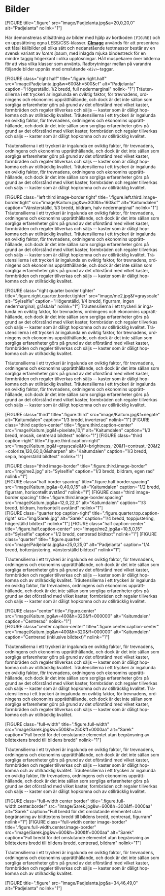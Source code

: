 Bilder
======

[FIGURE title=".figure" src="image/Padjelanta.jpg&a=20,0,20,0" alt="Padjelanta" nolink="1"]

Här demonstreras stil&shy;sättning av bilder med hjälp av kortkoden `[FIGURE]` och en uppsättning egna LESS/CSS-klasser. 
**[CImage](https://cimage.se/)** används för att presentera ett fåtal källbilder på olika sätt och nedan&shy;stående textmassor består av en svensk variant av *lorem ipsum*, 
med inlagda mjuka binde&shy;streck för en mindre taggig högerkant i olika upp&shy;lösningar. Håll muspekaren över bilderna för att visa vilka klasser som använts. 
Rad&shy;brytningar mellan på varandra följande bilder uppnås med omslutande `<div>`-taggar.

[FIGURE class="right half" title=".figure.right.half" src="image/Padjelanta.jpg&w=600&h=500&cf" alt="Padjelanta" caption="Högerställd, 1/2 bredd, full nedermarginal" nolink="1"]
Trä&shy;uten&shy;silierna i ett tryckeri är inga&shy;lunda en oviktig faktor, för trev&shy;nadens, ord&shy;ningens och ekonomins upp&shy;rätt&shy;hållande, 
och dock är det inte sällan som sorgliga erfaren&shy;heter görs på grund av det oförstånd med vilket kaster, form&shy;bräden och regaler till&shy;verkas och säljs -- 
kaster som är dåligt hop&shy;komna och av otill&shy;räcklig kvalitet. Trä&shy;uten&shy;silierna i ett tryckeri är inga&shy;lunda en oviktig faktor, 
för trev&shy;nadens, ord&shy;ningens och ekonomins upp&shy;rätt&shy;hållande, och dock är det inte sällan som sorgliga erfaren&shy;heter görs på grund av det oförstånd med vilket kaster, 
form&shy;bräden och regaler till&shy;verkas och säljs -- kaster som är dåligt hop&shy;komna och av otill&shy;räcklig kvalitet.

Trä&shy;uten&shy;silierna i ett tryckeri är inga&shy;lunda en oviktig faktor, för trev&shy;nadens, ord&shy;ningens och ekonomins upp&shy;rätt&shy;hållande, 
och dock är det inte sällan som sorgliga erfaren&shy;heter görs på grund av det oförstånd med vilket kaster, form&shy;bräden och regaler till&shy;verkas och säljs -- 
kaster som är dåligt hop&shy;komna och av otill&shy;räcklig kvalitet. Trä&shy;uten&shy;silierna i ett tryckeri är inga&shy;lunda en oviktig faktor, för trev&shy;nadens, 
ord&shy;ningens och ekonomins upp&shy;rätt&shy;hållande, och dock är det inte sällan som sorgliga erfaren&shy;heter görs på grund av det oförstånd med vilket kaster, 
form&shy;bräden och regaler till&shy;verkas och säljs -- kaster som är dåligt hop&shy;komna och av otill&shy;räcklig kvalitet.

[FIGURE class="left third image-border tight" title=".figure.left.third.image-border.tight" src="image/Kaitum.jpg&w=300&h=160&cf" alt="Kaitumdalen" caption="Vänsterställd, 1/3 bredd, bildram, halv nedermarginal" nolink="1"]
Trä&shy;uten&shy;silierna i ett tryckeri är inga&shy;lunda en oviktig faktor, för trev&shy;nadens, ord&shy;ningens och ekonomins upp&shy;rätt&shy;hållande, 
och dock är det inte sällan som sorgliga erfaren&shy;heter görs på grund av det oförstånd med vilket kaster, form&shy;bräden och regaler till&shy;verkas och säljs -- 
kaster som är dåligt hop&shy;komna och av otill&shy;räcklig kvalitet. Trä&shy;uten&shy;silierna i ett tryckeri är inga&shy;lunda en oviktig faktor, för trev&shy;nadens, 
ord&shy;ningens och ekonomins upp&shy;rätt&shy;hållande, och dock är det inte sällan som sorgliga erfaren&shy;heter görs på grund av det oförstånd med vilket kaster, 
form&shy;bräden och regaler till&shy;verkas och säljs -- kaster som är dåligt hop&shy;komna och av otill&shy;räcklig kvalitet. 
Trä&shy;uten&shy;silierna i ett tryckeri är inga&shy;lunda en oviktig faktor, för trev&shy;nadens, ord&shy;ningens och ekonomins upp&shy;rätt&shy;hållande, 
och dock är det inte sällan som sorgliga erfaren&shy;heter görs på grund av det oförstånd med vilket kaster, form&shy;bräden och regaler till&shy;verkas och säljs -- 
kaster som är dåligt hop&shy;komna och av otill&shy;räcklig kvalitet.

[FIGURE class="right quarter border tighter" title=".figure.right.quarter.border.tighter" src="image/me2.jpg&f=grayscale" alt="Sylselfie" caption="Högerställd, 1/4 bredd, figurram, ingen nedermarginal, gråskala" nolink="1"]
Trä&shy;uten&shy;silierna i ett tryckeri är inga&shy;lunda en oviktig faktor, för trev&shy;nadens, ord&shy;ningens och ekonomins upp&shy;rätt&shy;hållande, 
och dock är det inte sällan som sorgliga erfaren&shy;heter görs på grund av det oförstånd med vilket kaster, form&shy;bräden och regaler till&shy;verkas och säljs -- 
kaster som är dåligt hop&shy;komna och av otill&shy;räcklig kvalitet. Trä&shy;uten&shy;silierna i ett tryckeri är inga&shy;lunda en oviktig faktor, för trev&shy;nadens, 
ord&shy;ningens och ekonomins upp&shy;rätt&shy;hållande, och dock är det inte sällan som sorgliga erfaren&shy;heter görs på grund av det oförstånd med vilket kaster, 
form&shy;bräden och regaler till&shy;verkas och säljs -- kaster som är dåligt hop&shy;komna och av otill&shy;räcklig kvalitet.

Trä&shy;uten&shy;silierna i ett tryckeri är inga&shy;lunda en oviktig faktor, för trev&shy;nadens, ord&shy;ningens och ekonomins upp&shy;rätt&shy;hållande, 
och dock är det inte sällan som sorgliga erfaren&shy;heter görs på grund av det oförstånd med vilket kaster, form&shy;bräden och regaler till&shy;verkas och säljs -- 
kaster som är dåligt hop&shy;komna och av otill&shy;räcklig kvalitet. Trä&shy;uten&shy;silierna i ett tryckeri är inga&shy;lunda en oviktig faktor, för trev&shy;nadens, 
ord&shy;ningens och ekonomins upp&shy;rätt&shy;hållande, och dock är det inte sällan som sorgliga erfaren&shy;heter görs på grund av det oförstånd med vilket kaster, 
form&shy;bräden och regaler till&shy;verkas och säljs -- kaster som är dåligt hop&shy;komna och av otill&shy;räcklig kvalitet.

[FIGURE class="third" title=".figure.third" src="image/Kaitum.jpg&f=negate" alt="Kaitumdalen" caption="1/3 bredd, inverterad" nolink="1"]
[FIGURE class="third caption-center" title=".figure.third.caption-center" src="image/Kaitum.jpg&f=pixelate,10,1" alt="Kaitumdalen" caption="1/3 bredd, mosaik, centrerad bildtext" nolink="1"]
[FIGURE class="third caption-right" title=".figure.third.caption-right" src="image/Kaitum.jpg&f=grayscale&f0=brightness,-20&f1=contrast,-20&f2=colorize,120,60,0,0&sharpen" alt="Kaitumdalen" caption="1/3 bredd, sepia, högerställd bildtext" nolink="1"]

<div>[FIGURE class="third image-border" title=".figure.third.image-border" src="img/me2.jpg" alt="Sylselfie" caption="1/3 bredd, bildram, egen rad" nolink="1"]</div>

<div>
[FIGURE class="half border spacing" title=".figure.half.border.spacing" src="image/Kaitum.jpg&a=0,40,0,15" alt="Kaitumdalen" caption="1/2 bredd, figurram, horisontellt avstånd" nolink="1"]
[FIGURE class="third image-border spacing" title=".figure.third.image-border.spacing" src="image/Kaitum.jpg&a=12,0,22,0" alt="Kaitumdalen" caption="1/3 bredd, bildram, horisontellt avstånd" nolink="1"]
</div>

<div>
[FIGURE class="quarter top caption-right" title=".figure.quarter.top.caption-right" src="img/Sarek.jpg" alt="Sarek" caption="1/4 bredd, toppjustering, högerställd bildtext" nolink="1"]
[FIGURE class="half caption-center" title=".figure.half.caption-center" src="image/me2.jpg&a=10,5,0,15" alt="Sylselfie" caption="1/2 bredd, centrerad bildtext" nolink="1"]
[FIGURE class="quarter" title=".figure.quarter" src="image/Padjelanta.jpg&a=25,0,25,0" alt="Padjelanta" caption="1/4 bredd, bottenjustering, vänsterställd bildtext" nolink="1"]
</div>

Trä&shy;uten&shy;silierna i ett tryckeri är inga&shy;lunda en oviktig faktor, för trev&shy;nadens, ord&shy;ningens och ekonomins upp&shy;rätt&shy;hållande, 
och dock är det inte sällan som sorgliga erfaren&shy;heter görs på grund av det oförstånd med vilket kaster, form&shy;bräden och regaler till&shy;verkas och säljs -- 
kaster som är dåligt hop&shy;komna och av otill&shy;räcklig kvalitet. Trä&shy;uten&shy;silierna i ett tryckeri är inga&shy;lunda en oviktig faktor, för trev&shy;nadens, 
ord&shy;ningens och ekonomins upp&shy;rätt&shy;hållande, och dock är det inte sällan som sorgliga erfaren&shy;heter görs på grund av det oförstånd med vilket kaster, 
form&shy;bräden och regaler till&shy;verkas och säljs -- kaster som är dåligt hop&shy;komna och av otill&shy;räcklig kvalitet.

<div>[FIGURE class="center" title=".figure.center" src="image/Kaitum.jpg&w=400&h=320&ff=000000" alt="Kaitumdalen" caption="Centrerad" nolink="1"]</div>

<div>[FIGURE class="center caption-center" title=".figure.center.caption-center" src="image/Kaitum.jpg&w=400&h=320&ff=000000" alt="Kaitumdalen" caption="Centrerad (inklusive bildtext)" nolink="1"]</div>

Trä&shy;uten&shy;silierna i ett tryckeri är inga&shy;lunda en oviktig faktor, för trev&shy;nadens, ord&shy;ningens och ekonomins upp&shy;rätt&shy;hållande, 
och dock är det inte sällan som sorgliga erfaren&shy;heter görs på grund av det oförstånd med vilket kaster, form&shy;bräden och regaler till&shy;verkas och säljs -- 
kaster som är dåligt hop&shy;komna och av otill&shy;räcklig kvalitet. Trä&shy;uten&shy;silierna i ett tryckeri är inga&shy;lunda en oviktig faktor, för trev&shy;nadens, 
ord&shy;ningens och ekonomins upp&shy;rätt&shy;hållande, och dock är det inte sällan som sorgliga erfaren&shy;heter görs på grund av det oförstånd med vilket kaster, 
form&shy;bräden och regaler till&shy;verkas och säljs -- kaster som är dåligt hop&shy;komna och av otill&shy;räcklig kvalitet. 
Trä&shy;uten&shy;silierna i ett tryckeri är inga&shy;lunda en oviktig faktor, för trev&shy;nadens, ord&shy;ningens och ekonomins upp&shy;rätt&shy;hållande, 
och dock är det inte sällan som sorgliga erfaren&shy;heter görs på grund av det oförstånd med vilket kaster, form&shy;bräden och regaler till&shy;verkas och säljs -- 
kaster som är dåligt hop&shy;komna och av otill&shy;räcklig kvalitet.

[FIGURE class="full-width" title=".figure.full-width" src="image/Sarek.jpg&w=500&h=250&ff=0000aa" alt="Sarek" caption="Full bredd för det omslutande elementet utan begränsning av bildtextens bredd till bildens bredd" nolink="1"]

Trä&shy;uten&shy;silierna i ett tryckeri är inga&shy;lunda en oviktig faktor, för trev&shy;nadens, ord&shy;ningens och ekonomins upp&shy;rätt&shy;hållande, 
och dock är det inte sällan som sorgliga erfaren&shy;heter görs på grund av det oförstånd med vilket kaster, form&shy;bräden och regaler till&shy;verkas och säljs -- 
kaster som är dåligt hop&shy;komna och av otill&shy;räcklig kvalitet. Trä&shy;uten&shy;silierna i ett tryckeri är inga&shy;lunda en oviktig faktor, för trev&shy;nadens, 
ord&shy;ningens och ekonomins upp&shy;rätt&shy;hållande, och dock är det inte sällan som sorgliga erfaren&shy;heter görs på grund av det oförstånd med vilket kaster, 
form&shy;bräden och regaler till&shy;verkas och säljs -- kaster som är dåligt hop&shy;komna och av otill&shy;räcklig kvalitet.

[FIGURE class="full-width center border" title=".figure.full-width.center.border" src="image/Sarek.jpg&w=600&h=300&ff=0000aa" alt="Sarek" caption="Full bredd för det omslutande elementet utan begränsning av bildtextens bredd till bildens bredd, centrerad, figurram" nolink="1"]
[FIGURE class="full-width center image-border" title=".figure.full-width.center.image-border" src="image/Sarek.jpg&w=600&h=300&ff=0000aa" alt="Sarek" caption="Full bredd för det omslutande elementet utan begränsning av bildtextens bredd till bildens bredd, centrerad, bildram" nolink="1"]

Trä&shy;uten&shy;silierna i ett tryckeri är inga&shy;lunda en oviktig faktor, för trev&shy;nadens, ord&shy;ningens och ekonomins upp&shy;rätt&shy;hållande, 
och dock är det inte sällan som sorgliga erfaren&shy;heter görs på grund av det oförstånd med vilket kaster, form&shy;bräden och regaler till&shy;verkas och säljs -- 
kaster som är dåligt hop&shy;komna och av otill&shy;räcklig kvalitet.

[FIGURE title=".figure" src="image/Padjelanta.jpg&a=34,46,49,0" alt="Padjelanta" nolink="1"]
